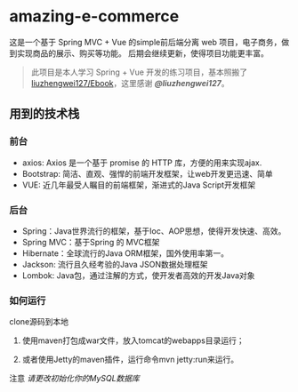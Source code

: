 # amazing-e-commerce

这是一个基于 Spring MVC + Vue 的simple前后端分离 web 项目，电子商务，做到实现商品的展示、购买等功能。
后期会继续更新，使得项目功能更丰富。

> 此项目是本人学习 Spring + Vue 开发的练习项目，基本照搬了 [liuzhengwei127/Ebook](https://github.com/liuzhengwei127/Ebook)，这里感谢
> ***@liuzhengwei127***。

## 用到的技术栈

### 前台

- axios: Axios 是一个基于 promise 的 HTTP 库，方便的用来实现ajax.
- Bootstrap: 简洁、直观、强悍的前端开发框架，让web开发更迅速、简单
- VUE: 近几年最受人瞩目的前端框架，渐进式的Java Script开发框架

### 后台

- Spring：Java世界流行的框架，基于Ioc、AOP思想，使得开发快速、高效。
- Spring MVC：基于Spring 的 MVC框架
- Hibernate：全球流行的Java ORM框架，国外使用率第一。
- Jackson: 流行且久经考验的Java JSON数据处理框架
- Lombok: Java包，通过注解的方式，使开发者高效的开发Java对象

### 如何运行

clone源码到本地

1. 使用maven打包成war文件，放入tomcat的webapps目录运行；

2. 或者使用Jetty的maven插件，运行命令mvn jetty:run来运行。

注意 *请更改初始化你的MySQL数据库*

